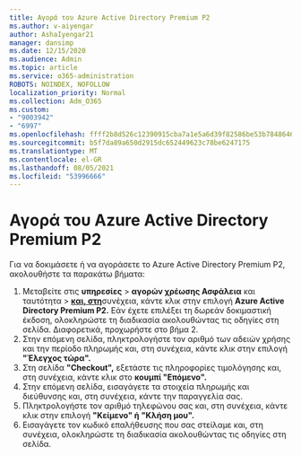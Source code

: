 ```yaml
---
title: Αγορά του Azure Active Directory Premium P2
ms.author: v-aiyengar
author: AshaIyengar21
manager: dansimp
ms.date: 12/15/2020
ms.audience: Admin
ms.topic: article
ms.service: o365-administration
ROBOTS: NOINDEX, NOFOLLOW
localization_priority: Normal
ms.collection: Adm_O365
ms.custom:
- "9003942"
- "6997"
ms.openlocfilehash: ffff2b8d526c12390915cba7a1e5a6d39f82586be53b7848646bd8ab8f17a426
ms.sourcegitcommit: b5f7da89a650d2915dc652449623c78be6247175
ms.translationtype: MT
ms.contentlocale: el-GR
ms.lasthandoff: 08/05/2021
ms.locfileid: "53996666"
---
```

# <a name="buy-azure-active-directory-premium-p2"></a>Αγορά του Azure Active Directory Premium P2

Για να δοκιμάσετε ή να αγοράσετε το Azure Active Directory Premium P2, ακολουθήστε τα παρακάτω βήματα:

1. Μεταβείτε στις **υπηρεσίες**  >  **αγορών χρέωσης Ασφάλεια** και ταυτότητα  >  [**και, στη**](https://go.microsoft.com/fwlink/?linkid=2131946)συνέχεια, κάντε κλικ στην επιλογή **Azure Active Directory Premium P2.**
Εάν έχετε επιλέξει τη δωρεάν δοκιμαστική έκδοση, ολοκληρώστε τη διαδικασία ακολουθώντας τις οδηγίες στη σελίδα. Διαφορετικά, προχωρήστε στο βήμα 2.
1. Στην επόμενη σελίδα, πληκτρολογήστε τον αριθμό των αδειών χρήσης και την περίοδο πληρωμής και, στη συνέχεια, κάντε κλικ στην επιλογή **"Έλεγχος τώρα".**
1. Στη σελίδα **"Checkout",** εξετάστε τις πληροφορίες τιμολόγησης και, στη συνέχεια, κάντε κλικ στο **κουμπί "Επόμενο".**
1. Στην επόμενη σελίδα, εισαγάγετε τα στοιχεία πληρωμής και διεύθυνσης και, στη συνέχεια, κάντε την παραγγελία σας.
1. Πληκτρολογήστε τον αριθμό τηλεφώνου σας και, στη συνέχεια, κάντε κλικ στην επιλογή **"Κείμενο" ή** **"Κλήση μου".**
1. Εισαγάγετε τον κωδικό επαλήθευσης που σας στείλαμε και, στη συνέχεια, ολοκληρώστε τη διαδικασία ακολουθώντας τις οδηγίες στη σελίδα.
